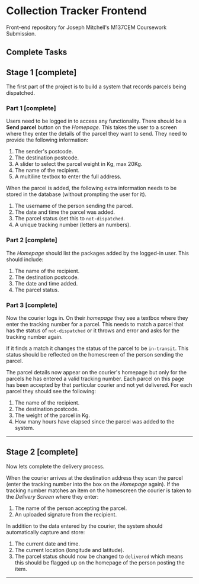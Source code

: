 # Collection Tracker Frontend
Front-end repository for Joseph Mitchell's M137CEM Coursework Submission.

## Complete Tasks

## Stage 1 [complete]

The first part of the project is to build a system that records parcels being dispatched.

### Part 1 [complete]

Users need to be logged in to access any functionality. There should be a **Send parcel** button on the _Homepage_. This takes the user to a screen where they enter the details of the parcel they want to send. They need to provide the following information:

1. The sender's postcode.
2. The destination postcode.
3. A slider to select the parcel weight in Kg, max 20Kg.
4. The name of the recipient.
5. A multiline textbox to enter the full address.

When the parcel is added, the following extra information needs to be stored in the database (without prompting the user for it).

1. The username of the person sending the parcel.
2. The date and time the parcel was added.
3. The parcel status (set this to `not-dispatched`.
4. A unique tracking number (letters an numbers).

### Part 2 [complete]

The _Homepage_ should list the packages added by the logged-in user. This should include:

1. The name of the recipient.
2. The destination postcode.
3. The date and time added.
4. The parcel status.

### Part 3 [complete]

Now the courier logs in. On their _homepage_ they see a textbox where they enter the tracking number for a parcel. This needs to match a parcel that has the status of `not-dispatched` or it throws and error and asks for the tracking number again.

If it finds a match it changes the status of the parcel to be `in-transit`. This status should be reflected on the homescreen of the person sending the parcel.

The parcel details now appear on the courier's homepage but only for the parcels he has entered a valid tracking number. Each parcel on this page has been accepted by that particular courier and not yet delivered. For each parcel they should see the following:

1. The name of the recipient.
2. The destination postcode.
3. The weight of the parcel in Kg.
4. How many hours have elapsed since the parcel was added to the system.

---

## Stage 2 [complete]

Now lets complete the delivery process.

When the courier arrives at the destination address they scan the parcel (enter the tracking number into the box on the _Homepage_ again). If the tracking number matches an item on the homescreen the courier is taken to the _Delivery Screen_ where they enter:

1. The name of the person accepting the parcel.
2. An uploaded signature from the recipient.

In addition to the data entered by the courier, the system should automatically capture and store:

1. The current date and time.
2. The current location (longitude and latitude).
3. The parcel status should now be changed to `delivered` which means this should be flagged up on the homepage of the person posting the item.

---